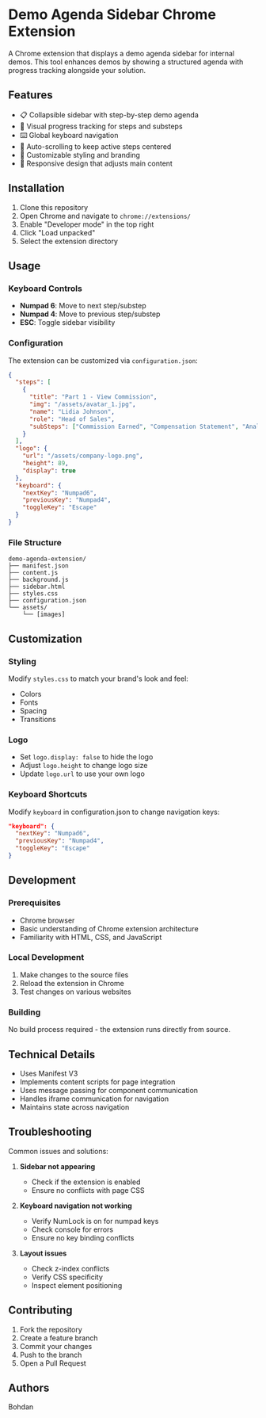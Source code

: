 # Demo Agenda Sidebar Chrome Extension

A Chrome extension that displays a demo agenda sidebar for internal demos. This tool enhances demos by showing a structured agenda with progress tracking alongside your solution.

## Features

- 📋 Collapsible sidebar with step-by-step demo agenda
- 🎯 Visual progress tracking for steps and substeps
- ⌨️ Global keyboard navigation
- 🔄 Auto-scrolling to keep active steps centered
- 🎨 Customizable styling and branding
- 📱 Responsive design that adjusts main content

## Installation

1. Clone this repository
2. Open Chrome and navigate to `chrome://extensions/`
3. Enable "Developer mode" in the top right
4. Click "Load unpacked"
5. Select the extension directory

## Usage

### Keyboard Controls
- **Numpad 6**: Move to next step/substep
- **Numpad 4**: Move to previous step/substep
- **ESC**: Toggle sidebar visibility

### Configuration

The extension can be customized via `configuration.json`:

```json
{
  "steps": [
    {
      "title": "Part 1 - View Commission",
      "img": "/assets/avatar_1.jpg",
      "name": "Lidia Johnson",
      "role": "Head of Sales",
      "subSteps": ["Commission Earned", "Compensation Statement", "Analyze"]
    }
  ],
  "logo": {
    "url": "/assets/company-logo.png",
    "height": 89,
    "display": true
  },
  "keyboard": {
    "nextKey": "Numpad6",
    "previousKey": "Numpad4",
    "toggleKey": "Escape"
  }
}
```

### File Structure
```
demo-agenda-extension/
├── manifest.json
├── content.js
├── background.js
├── sidebar.html
├── styles.css
├── configuration.json
└── assets/
    └── [images]
```

## Customization

### Styling
Modify `styles.css` to match your brand's look and feel:
- Colors
- Fonts
- Spacing
- Transitions

### Logo
- Set `logo.display: false` to hide the logo
- Adjust `logo.height` to change logo size
- Update `logo.url` to use your own logo

### Keyboard Shortcuts
Modify `keyboard` in configuration.json to change navigation keys:
```json
"keyboard": {
  "nextKey": "Numpad6",
  "previousKey": "Numpad4",
  "toggleKey": "Escape"
}
```

## Development

### Prerequisites
- Chrome browser
- Basic understanding of Chrome extension architecture
- Familiarity with HTML, CSS, and JavaScript

### Local Development
1. Make changes to the source files
2. Reload the extension in Chrome
3. Test changes on various websites

### Building
No build process required - the extension runs directly from source.

## Technical Details

- Uses Manifest V3
- Implements content scripts for page integration
- Uses message passing for component communication
- Handles iframe communication for navigation
- Maintains state across navigation

## Troubleshooting

Common issues and solutions:

1. **Sidebar not appearing**
   - Check if the extension is enabled
   - Ensure no conflicts with page CSS

2. **Keyboard navigation not working**
   - Verify NumLock is on for numpad keys
   - Check console for errors
   - Ensure no key binding conflicts

3. **Layout issues**
   - Check z-index conflicts
   - Verify CSS specificity
   - Inspect element positioning

## Contributing

1. Fork the repository
2. Create a feature branch
3. Commit your changes
4. Push to the branch
5. Open a Pull Request

## Authors

Bohdan